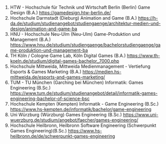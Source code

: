 1. HTW - Hochschule für Technik und Wirtschaft Berlin (Berlin)
Game Design (B.A.)
https://gamedesign.htw-berlin.de/
2. Hochschule Darmstadt (Dieburg)
Animation and Game (B.A.)
https://h-da.de/studium/studienangebot/studiengaenge/architektur-medien-und-design/animation-and-game-ba
3. HNU - Hochschule Neu-Ulm (Neu-Ulm)
Game-Produktion und Management (B.A.)
https://www.hnu.de/studium/studiengaenge/bachelorstudiengaenge/game-produktion-und-management-ba
4. TH Köln / Cologne Game Lab, Köln
Digital Games (B.A.)
https://www.th-koeln.de/studium/digital-games-bachelor_7000.php
5. Hochschule Mittweida, Mittweida
Medienmanagement - Vertiefung Esports & Games Marketing (B.A.)
https://medien.hs-mittweida.de/esports-and-games-marketing/
6. TUM - TU München (Garching bei München)
Informatik: Games Engineering (B.Sc.)
https://www.tum.de/studium/studienangebot/detail/informatik-games-engineering-bachelor-of-science-bsc
7. Hochschule Kempten (Kempten)
Informatik - Game Engineering (B.Sc.)
https://www.hs-kempten.de/informatik/bachelor/game-engineering
8. Uni Würzburg (Würzburg)
Games Engineering (B.Sc.)
https://www.uni-wuerzburg.de/studium/angebot/faecher/games-engineering/
9. Hochschule Heilbronn, Heilbronn
Software Engineering (Schwerpunkt Games Engineering)(B.Sc.)
https://www.hs-heilbronn.de/de/schwerpunkt-games-engineering
